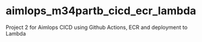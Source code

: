# aimlops_m34partb_cicd_ecr_lambda
Project 2 for Aimlops CICD using Github Actions, ECR and deployment to Lambda

